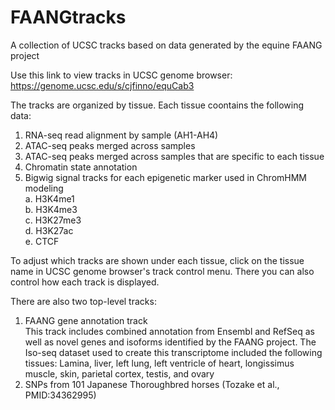 # FAANGtracks
A collection of UCSC tracks based on data generated by the equine FAANG project

Use this link to view tracks in UCSC genome browser:  
https://genome.ucsc.edu/s/cjfinno/equCab3

The tracks are organized by tissue. Each tissue coontains the following data:

1. RNA-seq read alignment by sample (AH1-AH4)
2. ATAC-seq peaks merged across samples
3. ATAC-seq peaks merged across samples that are specific to each tissue
4. Chromatin state annotation
5. Bigwig signal tracks for each epigenetic marker used in ChromHMM modeling  
  a. H3K4me1  
  b. H3K4me3  
  c. H3K27me3  
  d. H3K27ac  
  e. CTCF  

To adjust which tracks are shown under each tissue, click on the tissue name in UCSC genome browser's track control menu. There you can also control how each track is displayed.

There are also two top-level tracks:

1. FAANG gene annotation track  
   This track includes combined annotation from Ensembl and RefSeq as well as novel genes and isoforms identified by the FAANG project.
   The Iso-seq dataset used to create this transcriptome included the following tissues:
   Lamina, liver, left lung, left ventricle of heart, longissimus muscle, skin, parietal cortex, testis, and ovary
3. SNPs from 101 Japanese Thoroughbred horses (Tozake et al., PMID:34362995)

